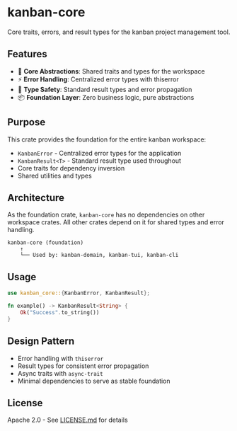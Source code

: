 # kanban-core

Core traits, errors, and result types for the kanban project management tool.

## Features

- 🎯 **Core Abstractions**: Shared traits and types for the workspace
- ⚡ **Error Handling**: Centralized error types with thiserror
- 🔧 **Type Safety**: Standard result types and error propagation
- 📦 **Foundation Layer**: Zero business logic, pure abstractions

## Purpose

This crate provides the foundation for the entire kanban workspace:

- `KanbanError` - Centralized error types for the application
- `KanbanResult<T>` - Standard result type used throughout
- Core traits for dependency inversion
- Shared utilities and types

## Architecture

As the foundation crate, `kanban-core` has no dependencies on other workspace crates. All other crates depend on it for shared types and error handling.

```
kanban-core (foundation)
    ↑
    └── Used by: kanban-domain, kanban-tui, kanban-cli
```

## Usage

```rust
use kanban_core::{KanbanError, KanbanResult};

fn example() -> KanbanResult<String> {
    Ok("Success".to_string())
}
```

## Design Pattern

- Error handling with `thiserror`
- Result types for consistent error propagation
- Async traits with `async-trait`
- Minimal dependencies to serve as stable foundation

## License

Apache 2.0 - See [LICENSE.md](../../LICENSE.md) for details
